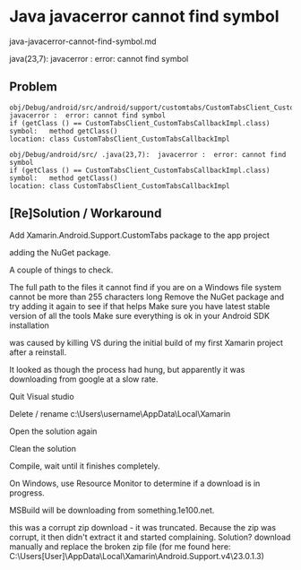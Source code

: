 # Java javacerror cannot find symbol

java-javacerror-cannot-find-symbol.md

java(23,7):  javacerror :  error: cannot find symbol

## Problem

    obj/Debug/android/src/android/support/customtabs/CustomTabsClient_CustomTabsCallbackImpl.java(23,7):  javacerror :  error: cannot find symbol
    if (getClass () == CustomTabsClient_CustomTabsCallbackImpl.class)
    symbol:   method getClass()
    location: class CustomTabsClient_CustomTabsCallbackImpl

    obj/Debug/android/src/ .java(23,7):  javacerror :  error: cannot find symbol
    if (getClass () == CustomTabsClient_CustomTabsCallbackImpl.class)
    symbol:   method getClass()
    location: class CustomTabsClient_CustomTabsCallbackImpl

## [Re]Solution / Workaround

Add Xamarin.Android.Support.CustomTabs package to the app project


 adding the NuGet package.

A couple of things to check.

The full path to the files it cannot find if you are on a Windows file system cannot be more than 255 characters long
Remove the NuGet package and try adding it again to see if that helps
Make sure you have latest stable version of all the tools
Make sure everything is ok in your Android SDK installation


 was caused by killing VS during the initial build of my first Xamarin project after a reinstall.

It looked as though the process had hung, but apparently it was downloading from google at a slow rate.

Quit Visual studio

Delete / rename c:\Users\username\AppData\Local\Xamarin

Open the solution again

Clean the solution

Compile, wait until it finishes completely.

On Windows, use Resource Monitor to determine if a download is in progress.

MSBuild will be downloading from something.1e100.net.


 this was a corrupt zip download - it was truncated. Because the zip was corrupt, it then didn't extract it and started complaining. Solution? download manually and replace the broken zip file (for me found here: C:\Users[User]\AppData\Local\Xamarin\Android.Support.v4\23.0.1.3)

 